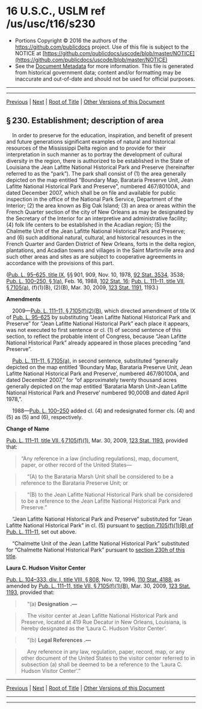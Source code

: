 ---
---

# 16 U.S.C., USLM ref /us/usc/t16/s230

* Portions Copyright © 2016 the authors of the https://github.com/publicdocs project.
  Use of this file is subject to the NOTICE at [https://github.com/publicdocs/uscode/blob/master/NOTICE](https://github.com/publicdocs/uscode/blob/master/NOTICE)
* See the [Document Metadata](././../../../../../..//README.md) for more information.
  This file is generated from historical government data; content and/or formatting may be inaccurate and out-of-date and should not be used for official purposes.

----------
----------

[Previous](./../../../../../..//us/usc/t16/ch1/schXXV/ptA/m__us_usc_t16_ch1_schXXV_ptA.md) | [Next](./../../../../../..//us/usc/t16/ch1/schXXV/ptA/m__us_usc_t16_s230a.md) | [Root of Title](./../../../../../../) | [Other Versions of this Document](https://publicdocs.github.io/go/links?ns=uslm&ref=%2Fus%2Fusc%2Ft16%2Fs230)

## § 230. Establishment; description of area

    In order to preserve for the education, inspiration, and benefit of present and future generations significant examples of natural and historical resources of the Mississippi Delta region and to provide for their interpretation in such manner as to portray the development of cultural diversity in the region, there is authorized to be established in the State of Louisiana the Jean Lafitte National Historical Park and Preserve (hereinafter referred to as the “park”). The park shall consist of (1) the area generally depicted on the map entitled “Boundary Map, Barataria Preserve Unit, Jean Lafitte National Historical Park and Preserve”, numbered 467/80100A, and dated December 2007, which shall be on file and available for public inspection in the office of the National Park Service, Department of the Interior; (2) the area known as Big Oak Island; (3) an area or areas within the French Quarter section of the city of New Orleans as may be designated by the Secretary of the Interior for an interpretive and administrative facility; (4) folk life centers to be established in the Acadian region; (5) the Chalmette Unit of the Jean Lafitte National Historical Park and Preserve; and (6) such additional natural, cultural, and historical resources in the French Quarter and Garden District of New Orleans, forts in the delta region, plantations, and Acadian towns and villages in the Saint Martinville area and such other areas and sites as are subject to cooperative agreements in accordance with the provisions of this part.

([Pub. L. 95–625, title IX][/us/pl/95/625], §§ 901, 909, Nov. 10, 1978, [92 Stat. 3534][/us/stat/92/3534], 3538; [Pub. L. 100–250, § 1(a)][/us/pl/100/250/s1/a], Feb. 16, 1988, [102 Stat. 16][/us/stat/102/16]; [Pub. L. 111–11, title VII, § 7105(a)][/us/pl/111/11/s7105/a], (f)(1)(B), (2)(B), Mar. 30, 2009, [123 Stat. 1191][/us/stat/123/1191], 1193.)

 __Amendments__ 

    2009—[Pub. L. 111–11, § 7105(f)(2)(B)][/us/pl/111/11/s7105/f/2/B], which directed amendment of title IX of [Pub. L. 95–625][/us/pl/95/625] by substituting “Jean Lafitte National Historical Park and Preserve” for “Jean Lafitte National Historical Park” each place it appears, was not executed to first sentence or cl. (1) of second sentence of this section, to reflect the probable intent of Congress, because “Jean Lafitte National Historical Park” already appeared in those places preceding “and Preserve”.

    [Pub. L. 111–11, § 7105(a)][/us/pl/111/11/s7105/a], in second sentence, substituted “generally depicted on the map entitled ‘Boundary Map, Barataria Preserve Unit, Jean Lafitte National Historical Park and Preserve’, numbered 467/80100A, and dated December 2007,” for “of approximately twenty thousand acres generally depicted on the map entitled ‘Barataria Marsh Unit-Jean Lafitte National Historical Park and Preserve’ numbered 90,000B and dated April 1978,”.

    1988—[Pub. L. 100–250][/us/pl/100/250] added cl. (4) and redesignated former cls. (4) and (5) as (5) and (6), respectively.

 __Change of Name__ 

[Pub. L. 111–11, title VII, § 7105(f)(1)][/us/pl/111/11/s7105/f/1], Mar. 30, 2009, [123 Stat. 1193][/us/stat/123/1193], provided that: 

> “Any reference in a law (including regulations), map, document, paper, or other record of the United States—

>     “(A) to the Barataria Marsh Unit shall be considered to be a reference to the Barataria Preserve Unit; or

>     “(B) to the Jean Lafitte National Historical Park shall be considered to be a reference to the Jean Lafitte National Historical Park and Preserve.”

    “Jean Lafitte National Historical Park and Preserve” substituted for “Jean Lafitte National Historical Park” in cl. (5) pursuant to [section 7105(f)(1)(B) of Pub. L. 111–11][/us/pl/111/11/s7105/f/1/B], set out above.

    “Chalmette Unit of the Jean Lafitte National Historical Park” substituted for “Chalmette National Historical Park” pursuant to [section 230h of this title][/us/usc/t16/s230h].

 __Laura C. Hudson Visitor Center__ 

[Pub. L. 104–333, div. I, title VIII, § 808][/us/pl/104/333/s808], Nov. 12, 1996, [110 Stat. 4188][/us/stat/110/4188], as amended by [Pub. L. 111–11, title VII, § 7105(f)(1)(B)][/us/pl/111/11/s7105/f/1/B], Mar. 30, 2009, [123 Stat. 1193][/us/stat/123/1193], provided that:

>     “(a)  __Designation__  __.—__ 

>     The visitor center at Jean Lafitte National Historical Park and Preserve, located at 419 Rue Decatur in New Orleans, Louisiana, is hereby designated as the ‘Laura C. Hudson Visitor Center’.

>     “(b)  __Legal References__  __.—__ 

>     Any reference in any law, regulation, paper, record, map, or any other document of the United States to the visitor center referred to in subsection (a) shall be deemed to be a reference to the ‘Laura C. Hudson Visitor Center’.”

----------

[Previous](./../../../../../..//us/usc/t16/ch1/schXXV/ptA/m__us_usc_t16_ch1_schXXV_ptA.md) | [Next](./../../../../../..//us/usc/t16/ch1/schXXV/ptA/m__us_usc_t16_s230a.md) | [Root of Title](./../../../../../../) | [Other Versions of this Document](https://publicdocs.github.io/go/links?ns=uslm&ref=%2Fus%2Fusc%2Ft16%2Fs230)

----------
----------

[/us/pl/95/625]: https://publicdocs.github.io/go/links?ns=uslm&ref=%2Fus%2Fpl%2F95%2F625
[/us/stat/92/3534]: https://publicdocs.github.io/go/links?ns=uslm&ref=%2Fus%2Fstat%2F92%2F3534
[/us/pl/100/250/s1/a]: https://publicdocs.github.io/go/links?ns=uslm&ref=%2Fus%2Fpl%2F100%2F250%2Fs1%2Fa
[/us/stat/102/16]: https://publicdocs.github.io/go/links?ns=uslm&ref=%2Fus%2Fstat%2F102%2F16
[/us/pl/111/11/s7105/a]: https://publicdocs.github.io/go/links?ns=uslm&ref=%2Fus%2Fpl%2F111%2F11%2Fs7105%2Fa
[/us/stat/123/1191]: https://publicdocs.github.io/go/links?ns=uslm&ref=%2Fus%2Fstat%2F123%2F1191
[/us/pl/111/11/s7105/f/2/B]: https://publicdocs.github.io/go/links?ns=uslm&ref=%2Fus%2Fpl%2F111%2F11%2Fs7105%2Ff%2F2%2FB
[/us/pl/95/625]: https://publicdocs.github.io/go/links?ns=uslm&ref=%2Fus%2Fpl%2F95%2F625
[/us/pl/111/11/s7105/a]: https://publicdocs.github.io/go/links?ns=uslm&ref=%2Fus%2Fpl%2F111%2F11%2Fs7105%2Fa
[/us/pl/100/250]: https://publicdocs.github.io/go/links?ns=uslm&ref=%2Fus%2Fpl%2F100%2F250
[/us/pl/111/11/s7105/f/1]: https://publicdocs.github.io/go/links?ns=uslm&ref=%2Fus%2Fpl%2F111%2F11%2Fs7105%2Ff%2F1
[/us/stat/123/1193]: https://publicdocs.github.io/go/links?ns=uslm&ref=%2Fus%2Fstat%2F123%2F1193
[/us/pl/111/11/s7105/f/1/B]: https://publicdocs.github.io/go/links?ns=uslm&ref=%2Fus%2Fpl%2F111%2F11%2Fs7105%2Ff%2F1%2FB
[/us/usc/t16/s230h]: https://publicdocs.github.io/go/links?ns=uslm&ref=%2Fus%2Fusc%2Ft16%2Fs230h
[/us/pl/104/333/s808]: https://publicdocs.github.io/go/links?ns=uslm&ref=%2Fus%2Fpl%2F104%2F333%2Fs808
[/us/stat/110/4188]: https://publicdocs.github.io/go/links?ns=uslm&ref=%2Fus%2Fstat%2F110%2F4188
[/us/pl/111/11/s7105/f/1/B]: https://publicdocs.github.io/go/links?ns=uslm&ref=%2Fus%2Fpl%2F111%2F11%2Fs7105%2Ff%2F1%2FB
[/us/stat/123/1193]: https://publicdocs.github.io/go/links?ns=uslm&ref=%2Fus%2Fstat%2F123%2F1193


